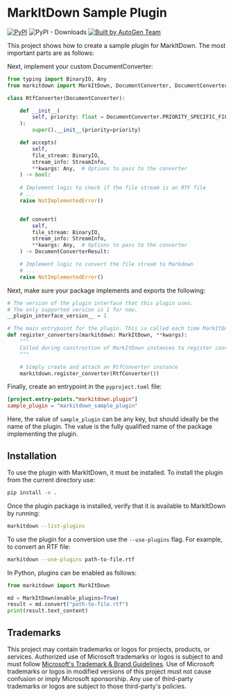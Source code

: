 # MarkItDown Sample Plugin

[![PyPI](https://img.shields.io/pypi/v/markitdown.svg)](https://pypi.org/project/markitdown/)
![PyPI - Downloads](https://img.shields.io/pypi/dd/markitdown)
[![Built by AutoGen Team](https://img.shields.io/badge/Built%20by-AutoGen%20Team-blue)](https://github.com/microsoft/autogen)


This project shows how to create a sample plugin for MarkItDown. The most important parts are as follows:

Next, implement your custom DocumentConverter:

```python
from typing import BinaryIO, Any
from markitdown import MarkItDown, DocumentConverter, DocumentConverterResult, StreamInfo

class RtfConverter(DocumentConverter):

    def __init__(
        self, priority: float = DocumentConverter.PRIORITY_SPECIFIC_FILE_FORMAT
    ):
        super().__init__(priority=priority)

    def accepts(
        self,
        file_stream: BinaryIO,
        stream_info: StreamInfo,
        **kwargs: Any,  # Options to pass to the converter
    ) -> bool:
	
	# Implement logic to check if the file stream is an RTF file
	# ...
	raise NotImplementedError()


    def convert(
        self,
        file_stream: BinaryIO,
        stream_info: StreamInfo,
        **kwargs: Any,  # Options to pass to the converter
    ) -> DocumentConverterResult:

	# Implement logic to convert the file stream to Markdown
	# ...
	raise NotImplementedError()
```

Next, make sure your package implements and exports the following:

```python
# The version of the plugin interface that this plugin uses. 
# The only supported version is 1 for now.
__plugin_interface_version__ = 1 

# The main entrypoint for the plugin. This is called each time MarkItDown instances are created.
def register_converters(markitdown: MarkItDown, **kwargs):
    """
    Called during construction of MarkItDown instances to register converters provided by plugins.
    """

    # Simply create and attach an RtfConverter instance
    markitdown.register_converter(RtfConverter())
```


Finally, create an entrypoint in the `pyproject.toml` file:

```toml
[project.entry-points."markitdown.plugin"]
sample_plugin = "markitdown_sample_plugin"
```

Here, the value of `sample_plugin` can be any key, but should ideally be the name of the plugin. The value is the fully qualified name of the package implementing the plugin.


## Installation

To use the plugin with MarkItDown, it must be installed. To install the plugin from the current directory use:

```bash
pip install -e .
```

Once the plugin package is installed, verify that it is available to MarkItDown by running:

```bash
markitdown --list-plugins
```

To use the plugin for a conversion use the `--use-plugins` flag. For example, to convert an RTF file:

```bash
markitdown --use-plugins path-to-file.rtf
```

In Python, plugins can be enabled as follows:

```python
from markitdown import MarkItDown

md = MarkItDown(enable_plugins=True) 
result = md.convert("path-to-file.rtf")
print(result.text_content)
```

## Trademarks

This project may contain trademarks or logos for projects, products, or services. Authorized use of Microsoft
trademarks or logos is subject to and must follow
[Microsoft's Trademark & Brand Guidelines](https://www.microsoft.com/en-us/legal/intellectualproperty/trademarks/usage/general).
Use of Microsoft trademarks or logos in modified versions of this project must not cause confusion or imply Microsoft sponsorship.
Any use of third-party trademarks or logos are subject to those third-party's policies.
